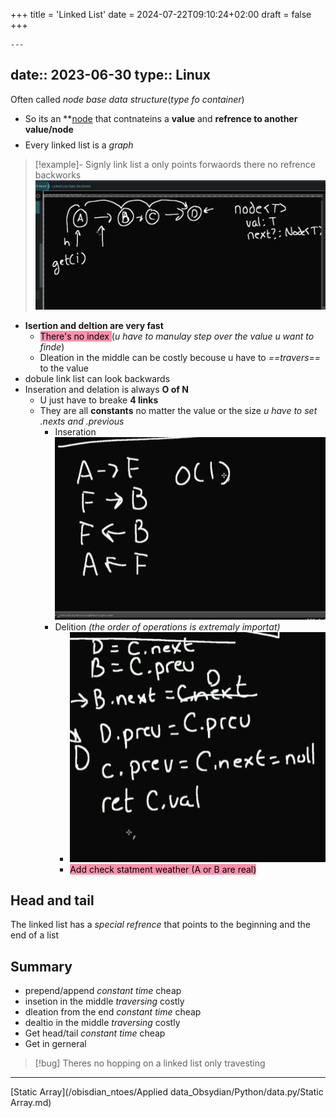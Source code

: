 +++
title = 'Linked List'
date = 2024-07-22T09:10:24+02:00
draft = false
+++

    ---
date:: 2023-06-30
type:: Linux
---
Often called *node base data structure*(*type fo container*)
- So its an  **[node](/node.md) that contnateins a **value** and **refrence to another value/node**
$$$$
- Every linked list is a *graph*
>[!example]- Signly link list a only points forwaords there no refrence backworks
>![SinglyLinkedList_visual.png](/static/SinglyLinkedList_visual.png)

- **Isertion and deltion are very fast**
	- <mark style="background: #FF5582A6;">There's no index </mark> (*u have to manulay step over the value u want to finde*) 
	- Dleation in the middle can be costly becouse u have to *==travers==* to the value
- dobule link list can look backwards
- Inseration and delation is always **O of N**    
	- U just have to breake  **4 links**
	- They are all **constants** no matter the value  or the size
		 *u have to set .nexts and .previous*
		- Inseration  
		 ![LinkedListModyfing_visual.png](/static/LinkedListModyfing_visual.png)
		 - Delition *(the order of operations is extremaly importat)*
			 - ![LinkedListDelation_visual.png](/static/LinkedListDelation_visual.png)
			 - <mark style="background: #FF5582A6;">Add  check statment weather (A or B are real)</mark>



## Head and tail  
The linked list has a *special refrence* that points to the beginning and the end of a  list 

## Summary 
- prepend/append *constant time* cheap
- insetion in the middle *traversing* costly
- dleation from the end *constant time* cheap
- dealtio in the middle *traversing* costly
- Get head/tail  *constant time* cheap 
- Get in gerneral  
>[!bug] Theres no hopping on a linked list only travesting 


--- 

 [Static Array](/obisdian_ntoes/Applied data_Obsydian/Python/data.py/Static Array.md)